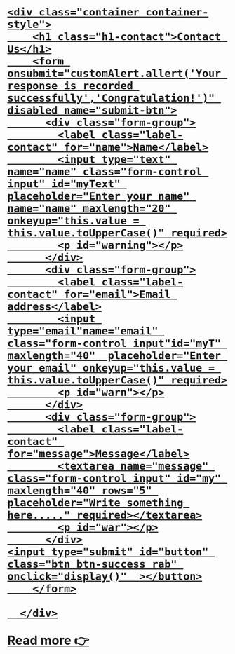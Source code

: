 

<h1><a href="/https://samprit-ghosh.github.io/Contact-Page/>My Contact Page</a></h1>
  
<body class="body-contact">


	
	<div class="container container-style">
		<h1 class="h1-contact">Contact Us</h1>
		<form onsubmit="customAlert.allert('Your response is recorded successfully','Congratulation!')" disabled name="submit-btn">
		  <div class="form-group">
			<label class="label-contact" for="name">Name</label>
			<input type="text" name="name" class="form-control input" id="myText" placeholder="Enter your name" name="name" maxlength="20" onkeyup="this.value = this.value.toUpperCase()" required>
			<p id="warning"></p>
		  </div>
		  <div class="form-group">
			<label class="label-contact" for="email">Email address</label>
			<input type="email"name="email" class="form-control input"id="myT" maxlength="40"  placeholder="Enter your email" onkeyup="this.value = this.value.toUpperCase()" required>
			<p id="warn"></p>
		  </div>
		  <div class="form-group">
			<label class="label-contact" for="message">Message</label>
			<textarea name="message" class="form-control input" id="my" maxlength="40" rows="5" placeholder="Write something here....." required></textarea>
			<p id="war"></p>
		  </div>
	<input type="submit" id="button" class="btn btn-success rab" onclick="display()"  ></button>
		</form>
	
	  </div>
</body>

  <a href="https://fitness-webapp.onrender.com/home" target="_blank" class="read-article">
	Read more 👉
  </a>



